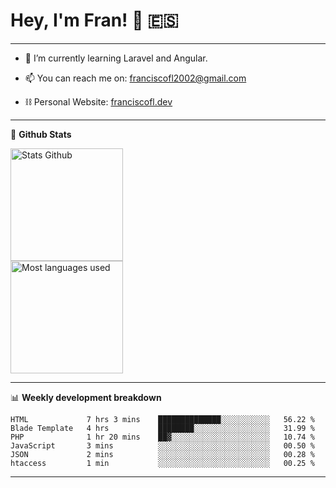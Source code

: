 # Hey, I'm Fran! 👋 :es:

-------

- 🌱 I’m currently learning Laravel and Angular.

- 📫 You can reach me on: franciscofl2002@gmail.com

- ⛓  Personal Website: [franciscofl.dev](https://www.franciscofl.dev/)

-------

📝 **Github Stats**


<div align="left">
  <img height="180em" src="https://github-readme-stats.vercel.app/api?username=franciscofl12&count_private=true&show_icons=true&theme=dracula&bg_color=-45deg,282A36,3D3344" alt="Stats Github"/>
  <br>
  <img height="180em" src="https://github-readme-stats.vercel.app/api/top-langs/?username=franciscofl12&count_private&theme=dracula&bg_color=-45deg,282A36,3D3344&layout=compact&langs_count=6" alt="Most languages used"/>
</div>

-------

📊 **Weekly development breakdown**


<!--START_SECTION:waka-->

```text
HTML             7 hrs 3 mins    ██████████████░░░░░░░░░░░   56.22 %
Blade Template   4 hrs           ████████░░░░░░░░░░░░░░░░░   31.99 %
PHP              1 hr 20 mins    ██▓░░░░░░░░░░░░░░░░░░░░░░   10.74 %
JavaScript       3 mins          ░░░░░░░░░░░░░░░░░░░░░░░░░   00.50 %
JSON             2 mins          ░░░░░░░░░░░░░░░░░░░░░░░░░   00.28 %
htaccess         1 min           ░░░░░░░░░░░░░░░░░░░░░░░░░   00.25 %
```

<!--END_SECTION:waka-->

-------

